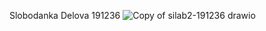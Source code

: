 Slobodanka Delova 191236
![Copy of silab2-191236 drawio](https://github.com/Slobodanka00/SI_2023_lab2_191236/assets/57156431/98507a74-a0b6-4a2d-bc3b-53ae35a32d73)

